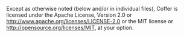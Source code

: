 Except as otherwise noted (below and/or in individual files), Coffer is
licensed under the Apache License, Version 2.0 <LICENSE-APACHE> or
<http://www.apache.org/licenses/LICENSE-2.0> or the MIT license
<LICENSE-MIT> or <http://opensource.org/licenses/MIT>, at your option.